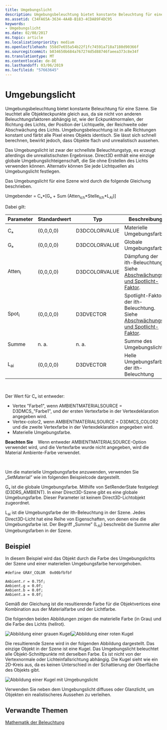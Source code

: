 ```yaml
---
title: Umgebungslicht
description: Umgebungsbeleuchtung bietet konstante Beleuchtung für eine Szene.
ms.assetid: C34FA65A-3634-4A4B-B183-4CDA89F4DC95
keywords:
- Umgebungslicht
ms.date: 02/08/2017
ms.topic: article
ms.localizationpriority: medium
ms.openlocfilehash: 558d7e655a54b22f1fc74591a718a7180d90366f
ms.sourcegitcommit: b034650b684a767274d5d88746faeea373c8e34f
ms.translationtype: MT
ms.contentlocale: de-DE
ms.lasthandoff: 03/06/2019
ms.locfileid: "57663645"
---
```

# <a name="ambient-lighting"></a>Umgebungslicht


Umgebungsbeleuchtung bietet konstante Beleuchtung für eine Szene. Sie leuchtet alle Objekteckpunkte gleich aus, da sie nicht von anderen Beleuchtungsfaktoren abhängig ist, wie der Eckpunktnormalen, der Richtung des Lichts, der Position der Lichtquelle, der Reichweite oder Abschwächung des Lichts. Umgebungsbeleuchtung ist in alle Richtungen konstant und färbt alle Pixel eines Objekts identisch. Sie lässt sich schnell berechnen, bewirkt jedoch, dass Objekte flach und unrealistisch aussehen.

Das Umgebungslicht ist zwar der schnellste Beleuchtungstyp, es erzeugt allerdings die unrealistischsten Ergebnisse. Direct3D enthält eine einzige globale Umgebungslichteigenschaft, die Sie ohne Erstellen des Lichts verwenden können. Alternativ können Sie jede Lichtquellen als Umgebungslicht festlegen.

Das Umgebungslicht für eine Szene wird durch die folgende Gleichung beschrieben.

Umgebender = Cₐ\*\[Gₐ + Sum (Atten<sub>ich</sub>\*Stelle<sub>ich</sub>\*L<sub>Ai</sub>)\]

Dabei gilt:

| Parameter         | Standardwert | Typ          | Beschreibung                                                                                                       |
|-------------------|---------------|---------------|-------------------------------------------------------------------------------------------------------------------|
| Cₐ                | (0,0,0,0)     | D3DCOLORVALUE | Materielle Umgebungsfarbe                                                                                            |
| Gₐ                | (0,0,0,0)     | D3DCOLORVALUE | Globale Umgebungsfarbe                                                                                              |
| Atten<sub>i</sub> | (0,0,0,0)     | D3DCOLORVALUE | Dämpfung der ith-Beleuchtung. Siehe [Abschwächungs- und Spotlicht-Faktor](attenuation-and-spotlight-factor.md). |
| Spot<sub>i</sub>  | (0,0,0,0)     | D3DVECTOR     | Spotlight-Faktor der ith-Beleuchtung. Siehe [Abschwächungs- und Spotlicht-Faktor](attenuation-and-spotlight-factor.md).  |
| Summe               | n. a.           | n. a.           | Summe des Umgebungslichts                                                                                          |
| L<sub>ai</sub>    | (0,0,0,0)     | D3DVECTOR     | Helle Umgebungsfarbe der ith-Beleuchtung                                                                              |

 

Der Wert für Cₐ ist entweder:

-   Vertex "Farbe1", wenn AMBIENTMATERIALSOURCE = D3DMCS\_"Farbe1", und der ersten Vertexfarbe in der Vertexdeklaration angegeben wird.
-   Vertex-color2, wenn AMBIENTMATERIALSOURCE = D3DMCS\_COLOR2 und die zweite Vertexfarbe in der Vertexdeklaration angegeben wird.
-   Materielle Umgebungsfarbe.

**Beachten Sie**    Wenn entweder AMBIENTMATERIALSOURCE-Option verwendet wird, und die Vertexfarbe wurde nicht angegeben, wird die Material Ambiente-Farbe verwendet.

 

Um die materielle Umgebungsfarbe anzuwenden, verwenden Sie „SetMaterial” wie im folgenden Beispielcode dargestellt.

Gₐ ist die globale Umgebungsfarbe. Mithilfe von SetRenderState festgelegt (D3DRS\_AMBIENT). In einer Direct3D-Szene gibt es eine globale Umgebungsfarbe. Dieser Parameter ist keinem Direct3D-Lichtobjekt zugeordnet.

L<sub>ai</sub> ist die Umgebungsfarbe der ith-Beleuchtung in der Szene. Jedes Direct3D-Licht hat eine Reihe von Eigenschaften, von denen eine die Umgebungsfarbe ist. Der Begriff „Summe” (L<sub>Ai</sub>) beschreibt die Summe aller Umgebungsfarben in der Szene.

## <a name="span-idexamplespanspan-idexamplespanspan-idexamplespanexample"></a><span id="Example"></span><span id="example"></span><span id="EXAMPLE"></span>Beispiel


In diesem Beispiel wird das Objekt durch die Farbe des Umgebungslichts der Szene und einer materiellen Umgebungsfarbe hervorgehoben.

```
#define GRAY_COLOR  0x00bfbfbf

Ambient.r = 0.75f;
Ambient.g = 0.0f;
Ambient.b = 0.0f;
Ambient.a = 0.0f;
```

Gemäß der Gleichung ist die resultierende Farbe für die Objektvertices eine Kombination aus der Materialfarbe und der Lichtfarbe.

Die folgenden beiden Abbildungen zeigen die materielle Farbe (in Grau) und die Farbe des Lichts (hellrot).

![Abbildung einer grauen Kugel](images/amb1.jpg)![Abbildung einer roten Kugel](images/lightred.jpg)

Die resultierende Szene wird in der folgenden Abbildung dargestellt. Das einzige Objekt in der Szene ist eine Kugel. Das Umgebungslicht beleuchtet alle Objekt-Schnittpunkte mit derselben Farbe. Es ist nicht von der Vertexnormale oder Lichteinfallsrichtung abhängig. Die Kugel sieht wie ein 2D-Kreis aus, da es keinen Unterschied in der Schattierung der Oberfläche des Objekts gibt.

![Abbildung einer Kugel mit Umgebungslicht](images/lighta.jpg)

Verwenden Sie neben dem Umgebungslicht diffuses oder Glanzlicht, um Objekten ein realistischeres Aussehen zu verleihen.

## <a name="span-idrelated-topicsspanrelated-topics"></a><span id="related-topics"></span>Verwandte Themen


[Mathematik der Beleuchtung](mathematics-of-lighting.md)

 

 





